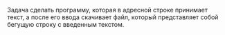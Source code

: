 Задача сделать программу, которая в адресной строке принимает текст, а после его ввода скачивает файл, 
который представляет собой бегущую строку с введенным текстом.
